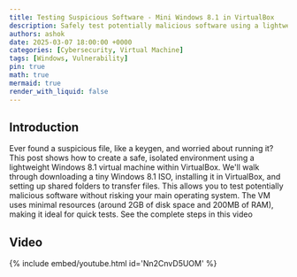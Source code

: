 ```yaml
---
title: Testing Suspicious Software - Mini Windows 8.1 in VirtualBox
description: Safely test potentially malicious software using a lightweight Windows 8.1 virtual machine in VirtualBox.  Learn setup, file sharing, and isolation.
authors: ashok
date: 2025-03-07 18:00:00 +0000
categories: [Cybersecurity, Virtual Machine]
tags: [Windows, Vulnerability]
pin: true
math: true
mermaid: true
render_with_liquid: false
---
```


## Introduction

Ever found a suspicious file, like a keygen, and worried about running it?  This post shows how to create a safe, isolated environment using a lightweight Windows 8.1 virtual machine within VirtualBox. We'll walk through downloading a tiny Windows 8.1 ISO, installing it in VirtualBox, and setting up shared folders to transfer files.  This allows you to test potentially malicious software without risking your main operating system.  The VM uses minimal resources (around 2GB of disk space and 200MB of RAM), making it ideal for quick tests.
See the complete steps in this video

## Video

{% include embed/youtube.html id='Nn2CnvD5UOM' %}